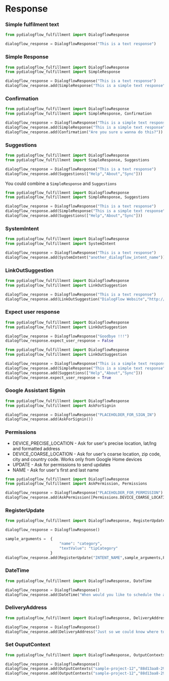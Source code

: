 <h1>Response</h1>

### Simple fulfilment text

```python
from pydialogflow_fulfillment import DialogflowResponse

dialogflow_response = DialogflowResponse("This is a text response")
```

### Simple Response

```python
from pydialogflow_fulfillment import DialogflowResponse
from pydialogflow_fulfillment import SimpleResponse

dialogflow_response = DialogflowResponse("This is a text response")
dialogflow_response.add(SimpleResponse("This is a simple text response","This is a simple text response"))
```

### Confirmation

```python
from pydialogflow_fulfillment import DialogflowResponse
from pydialogflow_fulfillment import SimpleResponse, Confirmation

dialogflow_response = DialogflowResponse("This is a simple text response")
dialogflow_response.add(SimpleResponse("This is a simple text response","This is a simple text response"))
dialogflow_response.add(Confirmation("Are you sure u wanna do this?"))
```

### Suggestions

```python
from pydialogflow_fulfillment import DialogflowResponse
from pydialogflow_fulfillment import SimpleResponse, Suggestions

dialogflow_response = DialogflowResponse("This is a text response")
dialogflow_response.add(Suggestions(["Help","About","Sync"]))
```

You could combine a `SimpleResponse` and `Suggestions`

```python
from pydialogflow_fulfillment import DialogflowResponse
from pydialogflow_fulfillment import SimpleResponse, Suggestions

dialogflow_response = DialogflowResponse("This is a text response")
dialogflow_response.add(SimpleResponse("This is a simple text response","This is a simple text response"))
dialogflow_response.add(Suggestions(["Help","About","Sync"]))
```

### SystemIntent

```python
from pydialogflow_fulfillment import DialogflowResponse
from pydialogflow_fulfillment import SystemIntent

dialogflow_response = DialogflowResponse("This is a text response")
dialogflow_response.add(SystemIntent("another_dialogflow_intent_name"))
```

### LinkOutSuggestion

```python
from pydialogflow_fulfillment import DialogflowResponse
from pydialogflow_fulfillment import LinkOutSuggestion

dialogflow_response = DialogflowResponse("This is a text response")
dialogflow_response.add(LinkOutSuggestion("DialogFlow Website","http://dialogflow.com"))
```

### Expect user response

```python
from pydialogflow_fulfillment import DialogflowResponse
from pydialogflow_fulfillment import LinkOutSuggestion

dialogflow_response = DialogflowResponse("Goodbye !!!")
dialogflow_response.expect_user_response = False
```

```python
from pydialogflow_fulfillment import DialogflowResponse
from pydialogflow_fulfillment import LinkOutSuggestion

dialogflow_response = DialogflowResponse("This is a simple text response")
dialogflow_response.add(SimpleResponse("This is a simple text response","This is a simple text response"))
dialogflow_response.add(Suggestions(["Help","About","Sync"]))
dialogflow_response.expect_user_response = True
```

### Google Assistant Signin

```python
from pydialogflow_fulfillment import DialogflowResponse
from pydialogflow_fulfillment import AskForSignin

dialogflow_response = DialogflowResponse("PLACEHOLDER_FOR_SIGN_IN")
dialogflow_response.add(AskForSignin())
```

### Permissions

* DEVICE_PRECISE_LOCATION - Ask for user's precise location, lat/lng and formatted address
* DEVICE_COARSE_LOCATION - Ask for user's coarse location, zip code, city and country code. Works only from Google Home devices
* UPDATE - Ask for permissions to send updates
* NAME -  Ask for user's first and last name

```python
from pydialogflow_fulfillment import DialogflowResponse
from pydialogflow_fulfillment import AskPermission, Permissions

dialogflow_response = DialogflowResponse("PLACEHOLDER_FOR_PERMISSION")
dialogflow_response.add(AskPermission([Permissions.DEVICE_COARSE_LOCATION, Permissions.NAME],"To just know better"))
```

### RegisterUpdate

```python
from pydialogflow_fulfillment import DialogflowResponse, RegisterUpdate, Frequency

dialogflow_response = DialogflowResponse()

sample_arguments =  { 
                        "name": "category",
                        "textValue": "tipCategory"
                    }
dialogflow_response.add(RegisterUpdate("INTENT_NAME",sample_arguments,Frequency.ROUTINES))
```

### DateTime

```python
from pydialogflow_fulfillment import DialogflowResponse, DateTime

dialogflow_response = DialogflowResponse()
dialogflow_response.add(DateTime("When would you like to schedule the appoinment?","What day was that?","What time?"))
```

### DeliveryAddress

```python
from pydialogflow_fulfillment import DialogflowResponse, DeliveryAddress

dialogflow_response = DialogflowResponse()
dialogflow_response.add(DeliveryAddress("Just so we could know where to deliver the product to"))
```

### Set OuputContext

```python
from pydialogflow_fulfillment import DialogflowResponse, OutputContexts

dialogflow_response = DialogflowResponse()
dialogflow_response.add(OutputContexts("sample-project-12","88d13aa8-2999-4f71-b233-39cbf3a824a0","context_name",200,{"user_name":"rex_2019"}))
dialogflow_response.add(OutputContexts("sample-project-12","88d13aa8-2999-4f71-b233-39cbf3a824a0","context_name",200,{}))
```